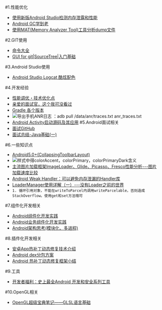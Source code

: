 #1.性能优化
- [使用新版Android Studio检测内存泄露和性能](http://www.jianshu.com/p/216b03c22bb8)
- [Android GC学到老](http://www.jianshu.com/p/d90283ab9a3b)
- [使用MAT(Memory Analyzer Tool)工具分析dump文件](http://gao-xianglong.iteye.com/blog/2173140)


#2.GIT使用
- [命令大全](http://mp.weixin.qq.com/s?__biz=MzA5MzI3NjE2MA==&mid=2650236779&idx=1&sn=2ba112b0d9c2ba4aff82d0dcff8ac6ef&scene=4#wechat_redirect)
- [GUI for git|SourceTree|入门基础](http://www.jianshu.com/p/be9f0484af9d)


#3.Android Studio使用
- [Android Studio Logcat 酷炫配色](http://blog.csdn.net/u014772414/article/details/52177080)


#4.开发经验
- [性能调优・技术优化点](http://kaedea.com/2015/11/12/android-best-performance-points/)
- [亲爱的面试官，这个我可没看过](http://www.jianshu.com/p/89f19d67b348)
- [Gradle 各个版本](http://services.gradle.org/distributions)
- ![](http://i1.piimg.com/567571/bf6993989ede4a49.png "导出手机ANR日志 ：adb pull /data/anr/traces.txt anr_traces.txt")
- [Android Activity启动源码及其应用](http://www.jianshu.com/p/2e022240a9e5)
#5.Android面试相关
- [面试GitHub](https://github.com/hujiaweibujidao/AndroidInterviews)
- [面试总结-Java基础(一)](http://www.jianshu.com/p/f3fdbcaf7e83)

#6.一些知识点
- [Android5.0+(CollapsingToolbarLayout)](http://www.open-open.com/lib/view/open1438265746378.html)
- ![](http://olcg25kcf.bkt.clouddn.com/17-2-14/84223025-file_1487042101793_11a09.png "样式中得colorAccent，colorPrimary，colorPrimaryDark含义")
- [主流图片加载框架ImageLoader、Glide、Picasso、Fresco性能分析---图片加载速度比较 ](http://blog.csdn.net/zivensonice/article/details/51822968)
- [Android Weak Handler：可以避免内存泄漏的Handler库](http://blog.csdn.net/ma969070578/article/details/50720941)
- [LoaderManager使用详解（一）---没有Loader之前的世界](http://blog.csdn.net/murphykwu/article/details/35287303)
- `1. 循环引用对象，不能在writeToParcel内调用writeParcelable，否则造成StackOverflow。使用get和set方法哦可`


#7.组件化开发相关
- [Android组件化开发实践](http://www.jianshu.com/p/186fa07fc48a)
- [Android业务组件化开发实践](http://kymjs.com/code/2016/10/18/01)
- [Android架构思考(模块化、多进程)](http://blog.spinytech.com/2016/12/28/android_modularization/)


#8.插件化开发相关
- [安卓App热补丁动态修复技术介绍](https://mp.weixin.qq.com/s/xuvHomyTzTA90IEWDrdwgw)
- [Android dex分包方案](http://blog.csdn.net/vurtne_ye/article/details/39666381)
- [Android 热补丁动态修复框架小结](http://blog.csdn.net/lmj623565791/article/details/49883661)

#9.工具
- [开发者福利：史上最全Android 开发和安全系列工具](https://zhuanlan.zhihu.com/p/25261296)

#10.OpenGL相关
- [OpenGL超级宝典笔记——GLSL语言基础](https://my.oschina.net/sweetdark/blog/208024)
